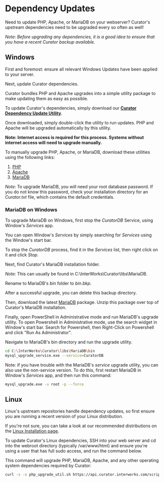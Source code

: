 # Dependency Updates

Need to update PHP, Apache, or MariaDB on your webserver?
Curator's upstream dependencies need to be upgraded every so often as well!

*Note: Before upgrading any dependencies, it is a good idea to ensure that you have a recent Curator backup available.*

## Windows

First and foremost: ensure all relevant Windows Updates have been applied to your server.

Next, update Curator dependencies.

Curator bundles PHP and Apache upgrades into a simple utility package to make updating them as easy as possible.

To update Curator's dependencies, simply download our **[Curator Dependency Update Utility](https://portals.interworks.com/Curator_PHP_Upgrade_Util.exe)**.

Once downloaded, simply double-click the utility to run updates.
PHP and Apache will be upgraded automatically by this utility.

**Note: Internet access is required for this process. Systems without internet access will need to upgrade manually.**

To manually upgrade PHP, Apache, or MariaDB, download these utilities using the following links:

1. [PHP](https://api.curator.interworks.com/file/php_apache)
2. [Apache](https://api.curator.interworks.com/file/apache)
3. [MariaDB](https://api.curator.interworks.com/file/mariadb)

*Note:* To upgrade MariaDB, you will need your root database password.
If you do not know this password, check your installation directory for an *Curator.txt* file, which contains
the default credentials.

### MariaDB on Windows

To upgrade MariaDB on Windows, first stop the *CuratorDB* Service, using Window's *Services* app.

You can open Window's *Services* by simply searching for *Services* using the Window's start bar.

To stop the *CuratorDB* process, find it in the *Services* list, then right click on it and click *Stop*.

Next, find Curator's MariaDB installation folder.

*Note:* This can usually be found in C:\InterWorks\Curator\libs\MariaDB.

Rename to MariaDB's *bin* folder to *bin.bkp*.

After a successful upgrade, you can delete this backup directory.

Then, download the latest [MariaDB](https://api.curator.interworks.com/file/mariadb) package.
Unzip this package over top of Curator's MariaDB installation.

Finally, open PowerShell in Administrative mode and run MariaDB's upgrade utility.
To open Powershell in Administrative mode, use the search widget in Window's start bar.
Search for Powershell, then Right-Click on Powershell and click "Run As Administrator".

Navigate to MariaDB's bin directory and run the upgrade utility.

```bash
cd C:\InterWorks\Curator\libs\MariaDB\bin
mysql_upgrade_service.exe --service=CuratorDB
```

Note: if you have trouble with the MariaDB's *service* upgrade utility, you can also use the non-service version.
To do this, first restart MariaDB in Window's *Services* app, and then run this command:

```bash
mysql_upgrade.exe -u root -p --force
```

## Linux

Linux's upstream repositories handle dependency updates, so first ensure you are running a recent version of your Linux distribution.

If you're not sure, you can take a look at our recommended distributions on the [Linux Installation page](https://curator.interworks.com/page/kb/setupinstallation/linux/1040).

To update Curator's Linux dependencies, SSH into your web server and cd into the webroot directory
(typically /var/www/html) and ensure you're using a user that has full sudo access, and run the command below.

This command will upgrade PHP, MariaDB, Apache, and any other operating system dependencies required by Curator:

```bash
curl -s -o php_upgrade_util.sh https://api.curator.interworks.com/scripts/php_upgrade_util.sh && chmod +x ./php_upgrade_util.sh && ./php_upgrade_util.sh
```
